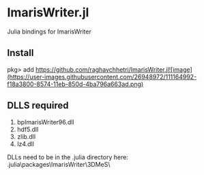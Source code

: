 # ImarisWriter.jl

Julia bindings for ImarisWriter

## Install
pkg> add  https://github.com/raghavchhetri/ImarisWriter.jl![image](https://user-images.githubusercontent.com/26948972/111164992-f18a3800-8574-11eb-850d-4ba796a663ad.png)

## DLLS required
1. bpImarisWriter96.dll
2. hdf5.dll
3. zlib.dll
3. lz4.dll

DLLs need to be in the .julia directory here: \.julia\packages\ImarisWriter\3DMeS\
